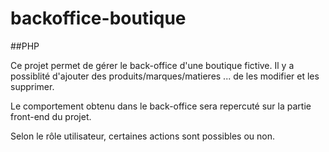 # backoffice-boutique
##PHP 

Ce projet permet de gérer le back-office d'une boutique fictive. Il y a possiblité d'ajouter des produits/marques/matieres ... de les modifier et les supprimer. 

Le comportement obtenu dans le back-office sera repercuté sur la partie front-end du projet. 

Selon le rôle utilisateur, certaines actions sont possibles ou non. 

